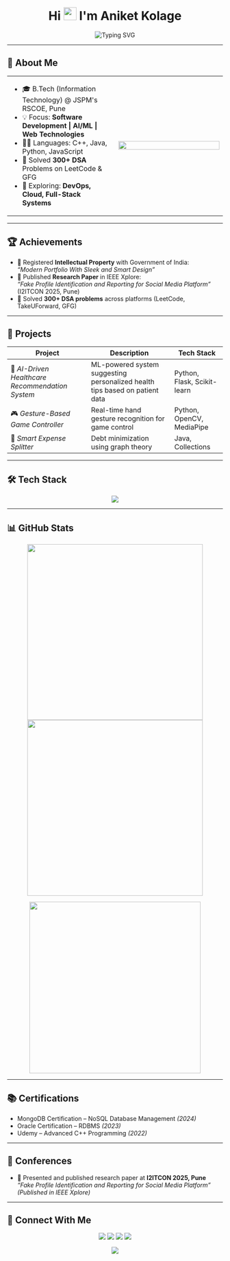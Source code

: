 <h1 align="center">
  Hi <img src="https://media.giphy.com/media/hvRJCLFzcasrR4ia7z/giphy.gif" width="30px"/> I'm Aniket Kolage
</h1>

<p align="center" width="100%">
  <img src="https://readme-typing-svg.demolab.com?font=Fira+Code&weight=600&size=22&duration=4000&pause=1000&color=00FFDD&center=true&vCenter=true&multiline=true&width=900&height=100&lines=Final+Year+IT+Student+%7C+Software+Developer;300%2B+DSA+Problems+Solved+%7C+Full+Stack+Developer;AI+%7C+ML+%7C+Web+Development+Enthusiast;Always+Learning+%7C+Building+%7C+Contributing" alt="Typing SVG" />
</p>

---

## 🧠 About Me

<table>
  <tr>
    <td width="50%">
      <ul>
        <li>🎓 B.Tech (Information Technology) @ JSPM's RSCOE, Pune</li>
        <li>💡 Focus: <b>Software Development | AI/ML | Web Technologies</b></li>
        <li>👨‍💻 Languages: C++, Java, Python, JavaScript</li>
        <li>🧩 Solved <b>300+ DSA</b> Problems on LeetCode & GFG</li>
        <li>🚀 Exploring: <b>DevOps, Cloud, Full-Stack Systems</b></li>
      </ul>
    </td>
    <td width="50%">
      <img src="https://cdn.dribbble.com/users/1059583/screenshots/4171367/coding-freak.gif" width="100%">
    </td>
  </tr>
</table>

---

## 🏆 Achievements  

- 📜 Registered **Intellectual Property** with Government of India:  
  *“Modern Portfolio With Sleek and Smart Design”*  
- 📖 Published **Research Paper** in IEEE Xplore:  
  *“Fake Profile Identification and Reporting for Social Media Platform”* (I2ITCON 2025, Pune)  
- 🧩 Solved **300+ DSA problems** across platforms (LeetCode, TakeUForward, GFG)

---

## 💼 Projects  

| Project | Description | Tech Stack |
|---------|-------------|------------|
| 🏥 *AI-Driven Healthcare Recommendation System* | ML-powered system suggesting personalized health tips based on patient data | Python, Flask, Scikit-learn |
| 🎮 *Gesture-Based Game Controller* | Real-time hand gesture recognition for game control | Python, OpenCV, MediaPipe |
| 💸 *Smart Expense Splitter* | Debt minimization using graph theory | Java, Collections |

---

## 🛠 Tech Stack  

<p align="center">
  <img src="https://skillicons.dev/icons?i=cpp,python,java,js,react,nodejs,flask,mongodb,mysql,git,github,html,css" />
</p>

---

## 📊 GitHub Stats  

<p align="center" margin="10px">
  <img src="https://github-readme-stats.vercel.app/api?username=aniketkolage&show_icons=true&theme=tokyonight" width="410"/>
  <img src="https://github-readme-streak-stats-eight.vercel.app/?user=aniketkolage&theme=tokyonight" width="410"/>
</p>

<p align="center">
  <img src="https://github-readme-stats.vercel.app/api/top-langs/?username=aniketkolage&layout=compact&theme=tokyonight" width="400"/>
</p>

---

## 📚 Certifications  

- MongoDB Certification – NoSQL Database Management *(2024)*  
- Oracle Certification – RDBMS *(2023)*  
- Udemy – Advanced C++ Programming *(2022)*  

---

## 🎤 Conferences  

- 📖 Presented and published research paper at **I2ITCON 2025, Pune**  
  *“Fake Profile Identification and Reporting for Social Media Platform”*  
  *(Published in IEEE Xplore)*  

---

## 🔗 Connect With Me  

<p align="center">
  <a href="https://www.linkedin.com/in/aniketkolage"><img src="https://img.shields.io/badge/LinkedIn-blue?style=for-the-badge&logo=linkedin&logoColor=white" /></a>
  <a href="mailto:aniketkolage2004@gmail.com"><img src="https://img.shields.io/badge/Gmail-red?style=for-the-badge&logo=gmail&logoColor=white" /></a>
  <a href="https://github.com/aniketkolage"><img src="https://img.shields.io/badge/GitHub-black?style=for-the-badge&logo=github&logoColor=white" /></a>
  <a href="https://your-portfolio-link.com"><img src="https://img.shields.io/badge/Portfolio-000?style=for-the-badge&logo=vercel&logoColor=white" /></a>
</p>

<p align="center">
  <img src="https://komarev.com/ghpvc/?username=aniketkolage&label=Profile%20views&color=0e75b6&style=flat" />
</p>
